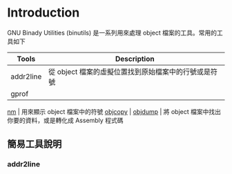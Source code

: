# Introduction

GNU Binady Utilities (binutils) 是一系列用來處理 object 檔案的工具。常用的工具如下

Tools | Description
----- | -----------
addr2line | 從 object 檔案的虛擬位置找到原始檔案中的行號或是符號
gprof |


[nm]() | 用來顯示 object 檔案中的符號
[objcopy]() |
[objdump]() | 將 object 檔案中找出你要的資料，或是轉化成 Assembly 程式碼


## 簡易工具說明

### addr2line
